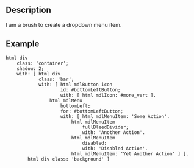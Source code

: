 Description
--------------------

I am a brush to create a dropdown menu item.

Example
--------------------

	html div
		class: 'container';
		shadow: 2;
		with: [ html div
				class: 'bar';
				with: [ html mdlButton icon
						id: #bottomLeftButton;
						with: [ html mdlIcon: #more_vert ].
					html mdlMenu
						bottomLeft;
						for: #bottomLeftButton;
						with: [ html mdlMenuItem: 'Some Action'.
							html mdlMenuItem
								fullBleedDivider;
								with: 'Another Action'.
							html mdlMenuItem
								disabled;
								with: 'Disabled Action'.
							html mdlMenuItem: 'Yet Another Action' ] ].
			html div class: 'background' ]